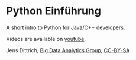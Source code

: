 # Python Einführung

A short intro to Python for Java/C++ developers.

Videos are available on [youtube](https://www.youtube.com/watch?v=1S4Cgtkxqhs&list=PLC4UZxBVGKte4XagApdryLsnIXpjZWSAn).

Jens Dittrich, [Big Data Analytics Group](https://bigdata.uni-saarland.de/), [CC-BY-SA](https://creativecommons.org/licenses/by-sa/4.0/legalcode)
